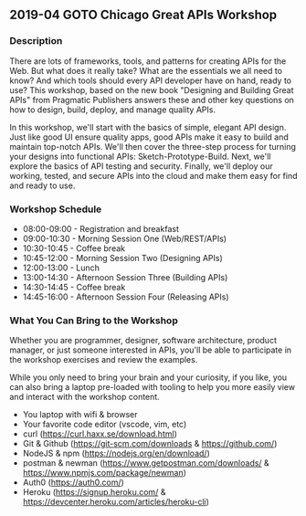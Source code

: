 ## 2019-04 GOTO Chicago Great APIs Workshop

### Description

There are lots of frameworks, tools, and patterns for creating APIs for the Web. But what does it really take? What are the essentials we all need to know? And which tools should every API developer have on hand, ready to use? This workshop, based on the new book "Designing and Building Great APIs" from Pragmatic Publishers answers these and other key questions on how to design, build, deploy, and manage quality APIs.

In this workshop, we'll start with the basics of simple, elegant API design. Just like good UI ensure quality apps, good APIs make it easy to build and maintain top-notch APIs. We'll then cover the three-step process for turning your designs into functional APIs: Sketch-Prototype-Build. Next, we'll explore the basics of API testing and security. Finally, we'll deploy our working, tested, and secure APIs into the cloud and make them easy for find and ready to use.
 
### Workshop Schedule

 * 08:00-09:00 - Registration and breakfast
 * 09:00-10:30 - Morning Session One (Web/REST/APIs)
 * 10:30-10:45 - Coffee break
 * 10:45-12:00 - Morning Session Two (Designing APIs)
 * 12:00-13:00 - Lunch
 * 13:00-14:30 - Afternoon Session Three (Building APIs)
 * 14:30-14:45 - Coffee break
 * 14:45-16:00 - Afternoon Session Four (Releasing APIs)

### What You Can Bring to the Workshop

Whether you are programmer, designer, software architecture, product manager, or just someone interested in APIs, you'll be able to participate in the workshop exercises and review the examples.

While you only need to bring your brain and your curiosity, if you like, you can also bring a laptop pre-loaded with tooling to help you more easily view and interact with the workshop content.

 * You laptop with wifi & browser
 * Your favorite code editor (vscode, vim, etc)
 * curl (https://curl.haxx.se/download.html)
 * Git & Github (https://git-scm.com/downloads & https://github.com/)
 * NodeJS & npm (https://nodejs.org/en/download/)
 * postman & newman (https://www.getpostman.com/downloads/ & https://www.npmjs.com/package/newman)
 * Auth0 (https://auth0.com/)
 * Heroku (https://signup.heroku.com/ & https://devcenter.heroku.com/articles/heroku-cli)
 


